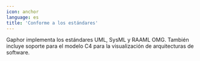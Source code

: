 ```yaml
---
icon: anchor
language: es
title: 'Conforme a los estándares'
---
```


Gaphor implementa los estándares UML, SysML y RAAML OMG. También incluye
soporte para el modelo C4 para la visualización de arquitecturas de
software.
